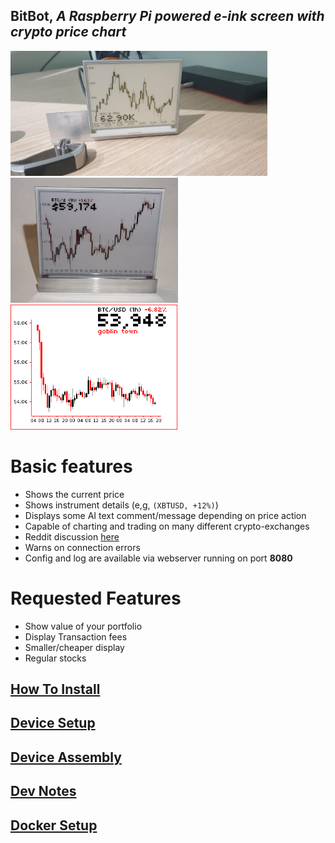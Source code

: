 ## **BitBot**, *A Raspberry Pi powered e-ink screen with crypto price chart*  
<div>
    <img height="200" src="docs/images/bit-bot.jpg">
    <img height="200" src="docs/images/bitbot-v2.png">
    <img height="200" src="docs/images/last_display.png">
</div>

# Basic features
 - Shows the current price
 - Shows instrument details (e,g, ```(XBTUSD, +12%)```)
 - Displays some AI text comment/message depending on price action
 - Capable of charting and trading on many different crypto-exchanges
 - Reddit discussion [here](https://www.reddit.com/r/raspberry_pi/comments/mrne5p/my_eink_cryptowatcher/) 
 - Warns on connection errors
 - Config and log are available via webserver running on port **8080**

# Requested Features
 - Show value of your portfolio
 - Display Transaction fees
 - Smaller/cheaper display
 - Regular stocks

## [How To Install](docs/app_install.md)  
## [Device Setup](docs/device_setup.md)  
## [Device Assembly](docs/device_assembly.md)  
## [Dev Notes](docs/development.md)   
## [Docker Setup](docs/docker_installation.md)  